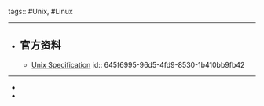 tags:: #Unix, #Linux

- ---
- ## 官方资料
	- [Unix Specification](https://pubs.opengroup.org/onlinepubs/9699919799/toc.htm)
	  id:: 645f6995-96d5-4fd9-8530-1b410bb9fb42
- ---
-
-